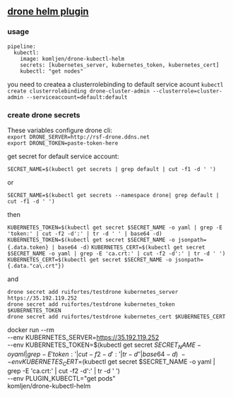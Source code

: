 ## [drone helm plugin](https://akomljen.com/set-up-a-drone-ci-cd-pipeline-with-kubernetes/)

### usage
```
pipeline:
  kubectl:
    image: komljen/drone-kubectl-helm
    secrets: [kubernetes_server, kubernetes_token, kubernetes_cert]
    kubectl: "get nodes"
```
you need to createa a clusterrolebinding to default service acount
`kubectl create clusterrolebinding drone-cluster-admin --clusterrole=cluster-admin --serviceaccount=default:default`

### create drone secrets

These variables configure drone cli:  
`export DRONE_SERVER=http://rsf-drone.ddns.net`  
`export DRONE_TOKEN=paste-token-here`

get secret for default service account:

`SECRET_NAME=$(kubectl get secrets | grep default | cut -f1 -d ' ')`

or

`SECRET_NAME=$(kubectl get secrets --namespace drone| grep default | cut -f1 -d ' ')`

then

`KUBERNETES_TOKEN=$(kubectl get secret $SECRET_NAME -o yaml | grep -E 'token:' | cut -f2 -d':' | tr -d ' ' | base64 -d)`
`KUBERNETES_TOKEN=$(kubectl get secret $SECRET_NAME -o jsonpath={.data.token} | base64 -d)`
`KUBERNETES_CERT=$(kubectl get secret $SECRET_NAME -o yaml | grep -E 'ca.crt:' | cut -f2 -d':' | tr -d ' ')`
`KUBERNETES_CERT=$(kubectl get secret $SECRET_NAME -o jsonpath={.data."ca\.crt"})`

and  

`drone secret add ruifortes/testdrone kubernetes_server https://35.192.119.252`  
`drone secret add ruifortes/testdrone kubernetes_token $KUBERNETES_TOKEN`  
`drone secret add ruifortes/testdrone kubernetes_cert $KUBERNETES_CERT`  



docker run --rm \
--env KUBERNETES_SERVER=https://35.192.119.252 \
--env KUBERNETES_TOKEN=$(kubectl get secret $SECRET_NAME -o yaml | grep -E 'token:' | cut -f2 -d':' | tr -d ' ' | base64 -d) \
--env KUBERNETES_CERT=$(kubectl get secret $SECRET_NAME -o yaml | grep -E 'ca.crt:' | cut -f2 -d':' | tr -d ' ') \
--env PLUGIN_KUBECTL="get pods" \
komljen/drone-kubectl-helm

